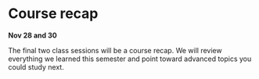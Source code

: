 
# Course recap

**Nov 28 and 30**

The final two class sessions will be a course recap. We will review everything we learned this semester and point toward advanced topics you could study next.
